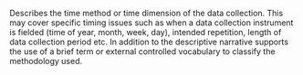 Describes the time method or time dimension of the data collection. This may cover specific timing issues such as when a data collection instrument is fielded (time of year, month, week, day), intended repetition, length of data collection period etc. In addition to the descriptive narrative supports the use of a brief term or external controlled vocabulary to classify the methodology used.